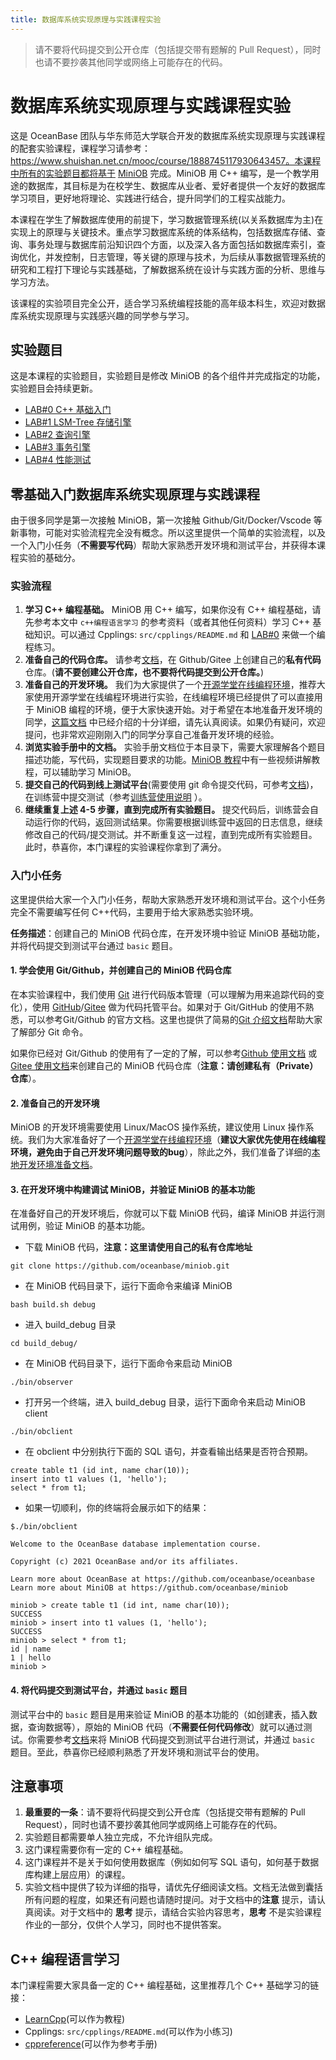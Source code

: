 ```yaml
---
title: 数据库系统实现原理与实践课程实验
---
```


> 请不要将代码提交到公开仓库（包括提交带有题解的 Pull Request），同时也请不要抄袭其他同学或网络上可能存在的代码。

# 数据库系统实现原理与实践课程实验

这是 OceanBase 团队与华东师范大学联合开发的数据库系统实现原理与实践课程的配套实验课程，课程学习请参考：https://www.shuishan.net.cn/mooc/course/1888745117930643457。本课程中所有的实验题目都将基于 [MiniOB](https://github.com/oceanbase/miniob) 完成。MiniOB 用 C++ 编写，是一个教学用途的数据库，其目标是为在校学生、数据库从业者、爱好者提供一个友好的数据库学习项目，更好地将理论、实践进行结合，提升同学们的工程实战能力。

本课程在学生了解数据库使用的前提下，学习数据管理系统(以关系数据库为主)在实现上的原理与关键技术。重点学习数据库系统的体系结构，包括数据库存储、查询、事务处理与数据库前沿知识四个方面，以及深入各方面包括如数据库索引，查询优化，并发控制，日志管理，等关键的原理与技术，为后续从事数据管理系统的研究和工程打下理论与实践基础，了解数据系统在设计与实践方面的分析、思维与学习方法。

该课程的实验项目完全公开，适合学习系统编程技能的高年级本科生，欢迎对数据库系统实现原理与实践感兴趣的同学参与学习。

## 实验题目
这是本课程的实验题目，实验题目是修改 MiniOB 的各个组件并完成指定的功能，实验题目会持续更新。

- [LAB#0 C++ 基础入门](./lab0.md)
- [LAB#1 LSM-Tree 存储引擎](./lab1.md)
- [LAB#2 查询引擎](./lab2.md)
- [LAB#3 事务引擎](./lab3.md)
- [LAB#4 性能测试](./lab4.md)

## 零基础入门数据库系统实现原理与实践课程

由于很多同学是第一次接触 MiniOB，第一次接触 Github/Git/Docker/Vscode 等新事物，可能对实验流程完全没有概念。所以这里提供一个简单的实验流程，以及一个入门小任务（**不需要写代码**）帮助大家熟悉开发环境和测试平台，并获得本课程实验的基础分。

### 实验流程

1. **学习 C++ 编程基础。** MiniOB 用 C++ 编写，如果你没有 C++ 编程基础，请先参考本文中 `c++编程语言学习` 的参考资料（或者其他任何资料）学习 C++ 基础知识。可以通过 Cpplings: `src/cpplings/README.md` 和 [LAB#0](./lab0.md) 来做一个编程练习。
2. **准备自己的代码仓库。** 请参考[文档](../game/github-introduction.md)，在 Github/Gitee 上创建自己的**私有代码**仓库。(**请不要创建公开仓库，也不要将代码提交到公开仓库。**)
3. **准备自己的开发环境。** 我们为大家提供了一个[开源学堂在线编程环境](./cloudlab_setup.md)，推荐大家使用开源学堂在线编程环境进行实验，在线编程环境已经提供了可以直接用于 MiniOB 编程的环境，便于大家快速开始。对于希望在本地准备开发环境的同学，[这篇文档](../dev-env/introduction.md) 中已经介绍的十分详细，请先认真阅读。如果仍有疑问，欢迎提问，也非常欢迎刚刚入门的同学分享自己准备开发环境的经验。
4. **浏览实验手册中的文档。** 实验手册文档位于本目录下，需要大家理解各个题目描述功能，写代码，实现题目要求的功能。[MiniOB 教程](https://open.oceanbase.com/course/427)中有一些视频讲解教程，可以辅助学习 MiniOB。
5. **提交自己的代码到线上测试平台**(需要使用 git 命令提交代码，可参考[文档](../game/git-introduction.md))，在训练营中提交测试（参考[训练营使用说明](https://ask.oceanbase.com/t/topic/35600372) ）。
6. **继续重复上述 4-5 步骤，直到完成所有实验题目。** 提交代码后，训练营会自动运行你的代码，返回测试结果。你需要根据训练营中返回的日志信息，继续修改自己的代码/提交测试。并不断重复这一过程，直到完成所有实验题目。此时，恭喜你，本门课程的实验课程你拿到了满分。

### 入门小任务

这里提供给大家一个入门小任务，帮助大家熟悉开发环境和测试平台。这个小任务完全不需要编写任何 C++代码，主要用于给大家熟悉实验环境。

**任务描述**：创建自己的 MiniOB 代码仓库，在开发环境中验证 MiniOB 基础功能，并将代码提交到测试平台通过 `basic` 题目。

#### 1. 学会使用 Git/Github，并创建自己的 MiniOB 代码仓库
在本实验课程中，我们使用 [Git](https://git-scm.com/) 进行代码版本管理（可以理解为用来追踪代码的变化），使用 [GitHub](https://github.com/)/[Gitee](https://gitee.com/) 做为代码托管平台。如果对于 Git/GitHub 的使用不熟悉，可以参考Git/Github 的官方文档。这里也提供了简易的[Git 介绍文档](../game/git-introduction.md)帮助大家了解部分 Git 命令。

如果你已经对 Git/Github 的使用有了一定的了解，可以参考[Github 使用文档](../game/github-introduction.md) 或 [Gitee 使用文档](../game//gitee-instructions.md)来创建自己的 MiniOB 代码仓库（**注意：请创建私有（Private）仓库**）。

#### 2. 准备自己的开发环境
MiniOB 的开发环境需要使用 Linux/MacOS 操作系统，建议使用 Linux 操作系统。我们为大家准备好了一个[开源学堂在线编程环境](./cloudlab_setup.md)（**建议大家优先使用在线编程环境，避免由于自己开发环境问题导致的bug**），除此之外，我们准备了详细的[本地开发环境准备文档](../dev-env/introduction.md)。

#### 3. 在开发环境中构建调试 MiniOB，并验证 MiniOB 的基本功能
在准备好自己的开发环境后，你就可以下载 MiniOB 代码，编译 MiniOB 并运行测试用例，验证 MiniOB 的基本功能。

* 下载 MiniOB 代码，**注意：这里请使用自己的私有仓库地址**
```
git clone https://github.com/oceanbase/miniob.git
```

* 在 MiniOB 代码目录下，运行下面命令来编译 MiniOB
```
bash build.sh debug
```

* 进入 build_debug 目录
```
cd build_debug/
```

* 在 MiniOB 代码目录下，运行下面命令来启动 MiniOB
```
./bin/observer
```

* 打开另一个终端，进入 build_debug 目录，运行下面命令来启动 MiniOB client
```
./bin/obclient
```

* 在 obclient 中分别执行下面的 SQL 语句，并查看输出结果是否符合预期。
```
create table t1 (id int, name char(10));
insert into t1 values (1, 'hello');
select * from t1;
```

* 如果一切顺利，你的终端将会展示如下的结果：
```
$./bin/obclient 

Welcome to the OceanBase database implementation course.

Copyright (c) 2021 OceanBase and/or its affiliates.

Learn more about OceanBase at https://github.com/oceanbase/oceanbase
Learn more about MiniOB at https://github.com/oceanbase/miniob

miniob > create table t1 (id int, name char(10));
SUCCESS
miniob > insert into t1 values (1, 'hello');
SUCCESS
miniob > select * from t1;
id | name
1 | hello
miniob >
```

#### 4. 将代码提交到测试平台，并通过 `basic` 题目

测试平台中的 `basic` 题目是用来验证 MiniOB 的基本功能的（如创建表，插入数据，查询数据等），原始的 MiniOB 代码（**不需要任何代码修改**）就可以通过测试。你需要参考[文档](https://ask.oceanbase.com/t/topic/35600372)来将 MiniOB 代码提交到测试平台进行测试，并通过 `basic` 题目。至此，恭喜你已经顺利熟悉了开发环境和测试平台的使用。

## 注意事项

1. **最重要的一条**：请不要将代码提交到公开仓库（包括提交带有题解的 Pull Request），同时也请不要抄袭其他同学或网络上可能存在的代码。
2. 实验题目都需要单人独立完成，不允许组队完成。
3. 这门课程需要你有一定的 C++ 编程基础。
4. 这门课程并不是关于如何使用数据库（例如如何写 SQL 语句，如何基于数据库构建上层应用）的课程。
5. 实验文档中提供了较为详细的指导，请优先仔细阅读文档。文档无法做到囊括所有问题的程度，如果还有问题也请随时提问。对于文档中的**注意** 提示，请认真阅读。对于文档中的 **思考** 提示，请结合实验内容思考，**思考** 不是实验课程作业的一部分，仅供个人学习，同时也不提供答案。

## C++ 编程语言学习

本门课程需要大家具备一定的 C++ 编程基础，这里推荐几个 C++ 基础学习的链接：

- [LearnCpp](https://www.learncpp.com/)(可以作为教程)
- Cpplings: `src/cpplings/README.md`(可以作为小练习)
- [cppreference](en.cppreference.com)(可以作为参考手册)